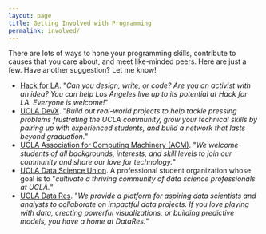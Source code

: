 ```yaml
---
layout: page
title: Getting Involved with Programming
permalink: involved/
---
```


There are lots of ways to hone your programming skills, contribute to causes that you care about, and meet like-minded peers. Here are just a few. Have another suggestion? Let me know!

- [Hack for LA](https://www.hackforla.org/). "*Can you design, write, or code? Are you an activist with an idea? You can help Los Angeles live up to its potential at Hack for LA. Everyone is welcome!*"
- [UCLA DevX](https://ucladevx.com/). "*Build out real-world projects to help tackle pressing problems frustrating the UCLA community, grow your technical skills by pairing up with experienced students, and build a network that lasts beyond graduation.*"
- [UCLA Association for Computing Machinery (ACM)](https://www.uclaacm.com/). "*We welcome students of all backgrounds, interests, and skill levels to join our community and share our love for technology.*"
- [UCLA Data Science Union](https://datascienceunion.com/index.html). A professional student organization whose goal is to "*cultivate a thriving community of data science professionals at UCLA.*"
- [UCLA Data Res](https://datares.github.io/#/). "*We provide a platform for aspiring data scientists and analysts to collaborate on impactful data projects. If you love playing with data, creating powerful visualizations, or building predictive models, you have a home at DataRes.*"